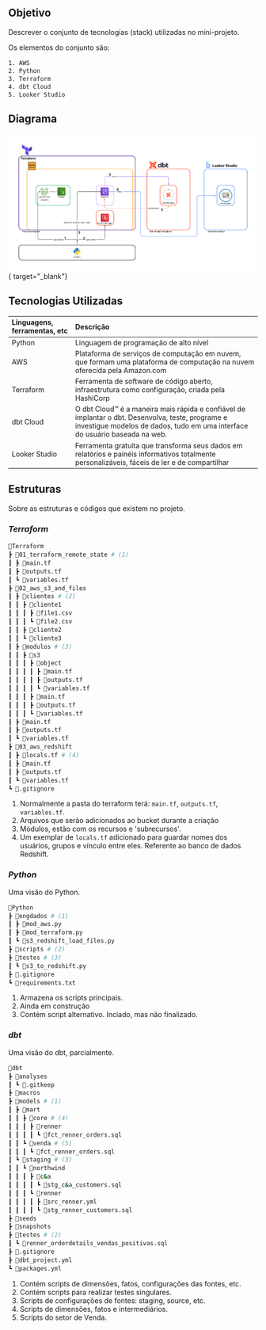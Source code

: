 ## __Objetivo__

Descrever o conjunto de tecnologias (stack) utilizadas no mini-projeto.

Os elementos do conjunto são:

```
1. AWS
2. Python
3. Terraform
4. dbt Cloud
5. Looker Studio
```


## __Diagrama__

[ ![diagrama](../../../assets/diagrama/diagrama.png) ](../../../assets/diagrama/diagrama.png){ target="_blank"}


## __Tecnologias Utilizadas__

| Linguagens, ferramentas, etc| Descrição |
| :------------- |:-------------|
|Python  | Linguagem de programação de alto nível|
|AWS  | Plataforma de serviços de computação em nuvem, que formam uma plataforma de computação na nuvem oferecida pela Amazon.com|
|Terraform  |  Ferramenta de software de código aberto, infraestrutura como configuração, criada pela HashiCorp|
|dbt Cloud | O dbt Cloud™ é a maneira mais rápida e confiável de implantar o dbt. Desenvolva, teste, programe e investigue modelos de dados, tudo em uma interface do usuário baseada na web.|
|Looker Studio  | Ferramenta gratuita que transforma seus dados em relatórios e painéis informativos totalmente personalizáveis, fáceis de ler e de compartilhar|

## __Estruturas__

Sobre as estruturas e códigos que existem no projeto.

### *Terraform*

```bash
📂Terraform
┣ 📂01_terraform_remote_state # (1)
┃ ┣ 📜main.tf
┃ ┣ 📜outputs.tf
┃ ┗ 📜variables.tf
┣ 📂02_aws_s3_and_files 
┃ ┣ 📂clientes # (2)
┃ ┃ ┣ 📂cliente1
┃ ┃ ┃ ┣ 📜file1.csv
┃ ┃ ┃ ┗ 📜file2.csv
┃ ┃ ┣ 📂cliente2
┃ ┃ ┗ 📂cliente3
┃ ┣ 📂modulos # (3)
┃ ┃ ┣ 📂s3
┃ ┃ ┃ ┣ 📂object
┃ ┃ ┃ ┃ ┣ 📜main.tf
┃ ┃ ┃ ┃ ┣ 📜outputs.tf
┃ ┃ ┃ ┃ ┗ 📜variables.tf
┃ ┃ ┃ ┣ 📜main.tf
┃ ┃ ┃ ┣ 📜outputs.tf
┃ ┃ ┃ ┗ 📜variables.tf
┃ ┣ 📜main.tf
┃ ┣ 📜outputs.tf
┃ ┗ 📜variables.tf
┣ 📂03_aws_redshift
┃ ┣ 📜locals.tf # (4)
┃ ┣ 📜main.tf
┃ ┣ 📜outputs.tf
┃ ┗ 📜variables.tf
┗ 📜.gitignore 
```

1. Normalmente a pasta do terraform terá: `main.tf`, `outputs.tf`, `variables.tf`.
2. Arquivos que serão adicionados ao bucket durante a criação
3. Módulos, estão com os recursos e 'subrecursos'.
4. Um exemplar de `locals.tf` adicionado para guardar nomes dos usuários, grupos e vínculo entre eles. Referente ao banco de dados Redshift.

### *Python*

Uma visão do Python.

```bash
📂Python
┣ 📂engdados # (1)
┃ ┣ 📜mod_aws.py
┃ ┣ 📜mod_terraform.py
┃ ┗ 📜s3_redshift_load_files.py
┣ 📂scripts # (2)
┣ 📂testes # (3)
┃ ┗ 📜s3_to_redshift.py
┣ 📜.gitignore
┗ 📜requirements.txt
```

1. Armazena os scripts principais.
2. Ainda em construção
3. Contém script alternativo. Inciado, mas não finalizado.

### *dbt*

Uma visão do dbt, parcialmente.

```bash
📂dbt
┣ 📂analyses
┃ ┗ 📜.gitkeep
┣ 📂macros
┣ 📂models # (1)
┃ ┣ 📂mart 
┃ ┃ ┣ 📂core # (4)
┃ ┃ ┃ ┣ 📂renner
┃ ┃ ┃ ┃ ┗ 📜fct_renner_orders.sql
┃ ┃ ┗ 📂venda # (5)
┃ ┃ ┃ ┗ 📜fct_renner_orders.sql
┃ ┗ 📂staging # (3)
┃ ┃ ┗ 📂northwind
┃ ┃ ┃ ┣ 📂c&a
┃ ┃ ┃ ┃ ┗ 📜stg_c&a_customers.sql
┃ ┃ ┃ ┗ 📂renner
┃ ┃ ┃ ┃ ┣ 📜src_renner.yml
┃ ┃ ┃ ┃ ┗ 📜stg_renner_customers.sql
┣ 📂seeds
┣ 📂snapshots
┣ 📂testes # (2)
┃ ┗ 📜renner_orderdetails_vendas_positivas.sql
┣ 📜.gitignore
┣ 📜dbt_project.yml
┗ 📜packages.yml
```

1. Contém scripts de dimensões, fatos, configurações das fontes, etc.
2. Contém scripts para realizar testes singulares.
3. Scripts de configurações de fontes: staging, source, etc.
4. Scripts de dimensões, fatos e intermediários.
5. Scripts do setor de Venda.